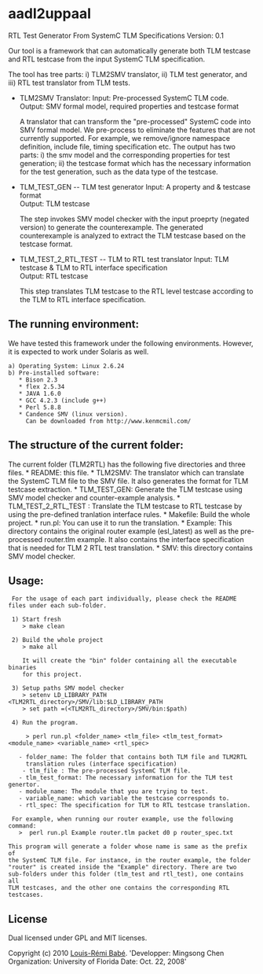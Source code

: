 # aadl2uppaal

RTL Test Generator From SystemC TLM Specifications
Version: 0.1


Our tool is a framework that can automatically generate both TLM testcase and 
RTL testcase from the input SystemC TLM specification.

The tool has tree parts: i) TLM2SMV translator, ii) TLM test generator, and
iii) RTL test translator from TLM tests.

* TLM2SMV Translator:
     Input: Pre-processed SystemC TLM code.             
     Output: SMV formal model, required properties  and testcase format

     A translator that can transform the "pre-processed" SystemC code into 
     SMV formal model. We pre-process to eliminate the features that are
     not currently supported. For example, we remove/ignore namespace 
     definition, include file, timing specification etc. The output has two 
     parts: i) the smv model and the corresponding properties for test
     generation; ii) the testcase format which has the necessary information 
     for the test generation, such as the data type of the testcase.

* TLM_TEST_GEN -- TLM test generator
     Input: A property and & testcase format    
     Output: TLM testcase
    
     The step invokes SMV model checker with the input proeprty (negated
     version) to generate the counterexample. The generated counterexample
     is analyzed to extract the TLM testcase based on the testcase format.

* TLM_TEST_2_RTL_TEST -- TLM to RTL test translator
     Input: TLM testcase & TLM to RTL interface specification    
     Output: RTL testcase
    
     This step translates TLM testcase to the RTL level testcase according 
     to the TLM to RTL interface specification.

## The running environment:

   We have tested this framework under the following environments. However,
   it is expected to work under Solaris as well.

    a) Operating System: Linux 2.6.24
    b) Pre-installed software:
       * Bison 2.3
       * flex 2.5.34
       * JAVA 1.6.0
       * GCC 4.2.3 (include g++)
       * Perl 5.8.8
       * Candence SMV (linux version). 
         Can be downloaded from http://www.kenmcmil.com/

## The structure of the current folder:

   The current folder (TLM2RTL) has the following five directories and three
   files.
    * README: this file.
    * TLM2SMV: The translator which can translate the SystemC TLM file to the 
      SMV file. It also generates the format for TLM testcase extraction.
    * TLM_TEST_GEN: Generate the TLM testcase using SMV model checker and
      counter-example analysis.
    * TLM_TEST_2_RTL_TEST : Translate the TLM testcase to RTL testcase by 
      using the pre-defined tranlation interface rules.
    * Makefile: Build the whole project.
    * run.pl: You can use it to run the translation.
    * Example: This directory contains the original router example (esl_latest)
      as well as the pre-processed router.tlm example. It also contains
      the interface specification that is needed for TLM 2 RTL test translation.
    * SMV: this directory contains SMV model checker.

## Usage:

     For the usage of each part individually, please check the README files under each sub-folder.     

     1) Start fresh
        > make clean

     2) Build the whole project
        > make all
    
        It will create the "bin" folder containing all the executable binaries 
        for this project. 

     3) Setup paths SMV model checker 
        > setenv LD_LIBRARY_PATH <TLM2RTL_directory>/SMV/lib:$LD_LIBRARY_PATH
        > set path =(<TLM2RTL_directory>/SMV/bin:$path)

     4) Run the program.
  
         > perl run.pl <folder_name> <tlm_file> <tlm_test_format> <module_name> <variable_name> <rtl_spec>
 
       - folder_name: The folder that contains both TLM file and TLM2RTL 
         translation rules (interface specification)
        - tlm_file : The pre-processed SystemC TLM file.
       - tlm_test_format: The necessary information for the TLM test genertor. 
       - module_name: The module that you are trying to test.
       - variable_name: which variable the testcase corresponds to.
       - rtl_spec: The specification for TLM to RTL testcase translation.

     For example, when running our router example, use the following command:
       >  perl run.pl Example router.tlm packet d0 p router_spec.txt

    This program will generate a folder whose name is same as the prefix of 
    the SystemC TLM file. For instance, in the router example, the folder
    "router" is created inside the "Example" directory. There are two 
    sub-folders under this folder (tlm_test and rtl_test), one contains all 
    TLM testcases, and the other one contains the corresponding RTL testcases.

## License

Dual licensed under GPL and MIT licenses.

Copyright (c) 2010 [Louis-Rémi Babé](http://twitter.com/louis_remi).
'Developper: Mingsong Chen
 Organization: University of Florida
 Date: Oct. 22, 2008'